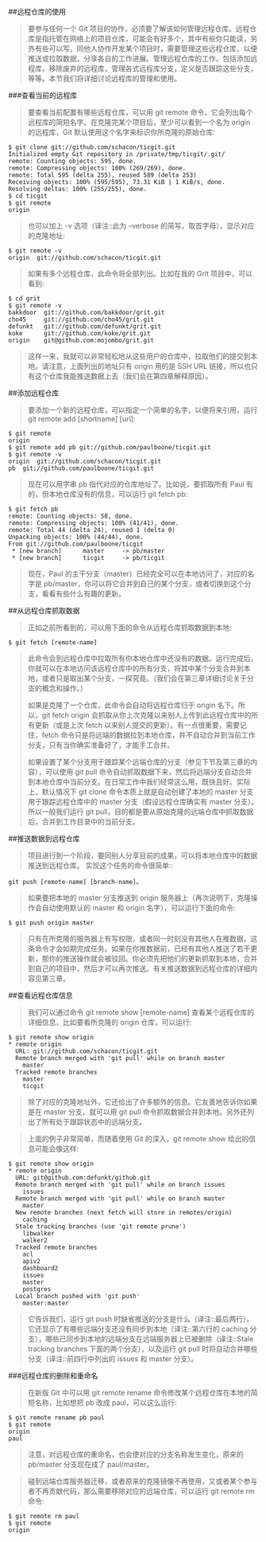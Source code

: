 ##远程仓库的使用
>要参与任何一个 Git 项目的协作，必须要了解该如何管理远程仓库。远程仓库是指托管在网络上的项目仓库，可能会有好多个，其中有些你只能读，另外有些可以写。同他人协作开发某个项目时，需要管理这些远程仓库，以便推送或拉取数据，分享各自的工作进展。管理远程仓库的工作，包括添加远程库，移除废弃的远程库，管理各式远程库分支，定义是否跟踪这些分支，等等。本节我们将详细讨论远程库的管理和使用。

###查看当前的远程库
>要查看当前配置有哪些远程仓库，可以用 git remote 命令，它会列出每个远程库的简短名字。在克隆完某个项目后，至少可以看到一个名为 origin 的远程库，Git 默认使用这个名字来标识你所克隆的原始仓库:

    $ git clone git://github.com/schacon/ticgit.git
    Initialized empty Git repository in /private/tmp/ticgit/.git/
    remote: Counting objects: 595, done.
    remote: Compressing objects: 100% (269/269), done.
    remote: Total 595 (delta 255), reused 589 (delta 253)
    Receiving objects: 100% (595/595), 73.31 KiB | 1 KiB/s, done.
    Resolving deltas: 100% (255/255), done.
    $ cd ticgit
    $ git remote
    origin
>也可以加上 -v 选项（译注::此为 –verbose 的简写，取首字母），显示对应的克隆地址:

    $ git remote -v
    origin  git://github.com/schacon/ticgit.git
>如果有多个远程仓库，此命令将全部列出。比如在我的 Grit 项目中，可以看到:

    $ cd grit
    $ git remote -v
    bakkdoor  git://github.com/bakkdoor/grit.git
    cho45     git://github.com/cho45/grit.git
    defunkt   git://github.com/defunkt/grit.git
    koke      git://github.com/koke/grit.git
    origin    git@github.com:mojombo/grit.git
>这样一来，我就可以非常轻松地从这些用户的仓库中，拉取他们的提交到本地。请注意，上面列出的地址只有 origin 用的是 SSH URL 链接，所以也只有这个仓库我能推送数据上去（我们会在第四章解释原因）。

##添加远程仓库
>要添加一个新的远程仓库，可以指定一个简单的名字，以便将来引用，运行 git remote add [shortname] [url]:

    $ git remote
    origin
    $ git remote add pb git://github.com/paulboone/ticgit.git
    $ git remote -v
    origin  git://github.com/schacon/ticgit.git
    pb  git://github.com/paulboone/ticgit.git
>现在可以用字串 pb 指代对应的仓库地址了。比如说，要抓取所有 Paul 有的，但本地仓库没有的信息，可以运行 git fetch pb:

    $ git fetch pb
    remote: Counting objects: 58, done.
    remote: Compressing objects: 100% (41/41), done.
    remote: Total 44 (delta 24), reused 1 (delta 0)
    Unpacking objects: 100% (44/44), done.
    From git://github.com/paulboone/ticgit
     * [new branch]      master     -> pb/master
     * [new branch]      ticgit     -> pb/ticgit
>现在，Paul 的主干分支（master）已经完全可以在本地访问了，对应的名字是 pb/master，你可以将它合并到自己的某个分支，或者切换到这个分支，看看有些什么有趣的更新。

##从远程仓库抓取数据
>正如之前所看到的，可以用下面的命令从远程仓库抓取数据到本地:

    $ git fetch [remote-name]
>此命令会到远程仓库中拉取所有你本地仓库中还没有的数据。运行完成后，你就可以在本地访问该远程仓库中的所有分支，将其中某个分支合并到本地，或者只是取出某个分支，一探究竟。（我们会在第三章详细讨论关于分支的概念和操作。）
>
>如果是克隆了一个仓库，此命令会自动将远程仓库归于 origin 名下。所以，git fetch origin 会抓取从你上次克隆以来别人上传到此远程仓库中的所有更新（或是上次 fetch 以来别人提交的更新）。有一点很重要，需要记住，fetch 命令只是将远端的数据拉到本地仓库，并不自动合并到当前工作分支，只有当你确实准备好了，才能手工合并。
>
>如果设置了某个分支用于跟踪某个远端仓库的分支（参见下节及第三章的内容），可以使用 git pull 命令自动抓取数据下来，然后将远端分支自动合并到本地仓库中当前分支。在日常工作中我们经常这么用，既快且好。实际上，默认情况下 git clone 命令本质上就是自动创建了本地的 master 分支用于跟踪远程仓库中的 master 分支（假设远程仓库确实有 master 分支）。所以一般我们运行 git pull，目的都是要从原始克隆的远端仓库中抓取数据后，合并到工作目录中的当前分支。
>
##推送数据到远程仓库
>项目进行到一个阶段，要同别人分享目前的成果，可以将本地仓库中的数据推送到远程仓库。
>实现这个任务的命令很简单:: 
    
    git push [remote-name] [branch-name]。
>如果要把本地的 master 分支推送到 origin 服务器上（再次说明下，克隆操作会自动使用默认的 master 和 origin 名字），可以运行下面的命令:

    $ git push origin master
>只有在所克隆的服务器上有写权限，或者同一时刻没有其他人在推数据，这条命令才会如期完成任务。如果在你推数据前，已经有其他人推送了若干更新，那你的推送操作就会被驳回。你必须先把他们的更新抓取到本地，合并到自己的项目中，然后才可以再次推送。有关推送数据到远程仓库的详细内容见第三章。

##查看远程仓库信息
>我们可以通过命令 git remote show [remote-name] 查看某个远程仓库的详细信息，比如要看所克隆的 origin 仓库，可以运行:

    $ git remote show origin
    * remote origin
      URL: git://github.com/schacon/ticgit.git
      Remote branch merged with 'git pull' while on branch master
        master
      Tracked remote branches
        master
        ticgit
>除了对应的克隆地址外，它还给出了许多额外的信息。它友善地告诉你如果是在 master 分支，就可以用 git pull 命令抓取数据合并到本地。另外还列出了所有处于跟踪状态中的远端分支。

>上面的例子非常简单，而随着使用 Git 的深入，git remote show 给出的信息可能会像这样:

    $ git remote show origin
    * remote origin
      URL: git@github.com:defunkt/github.git
      Remote branch merged with 'git pull' while on branch issues
        issues
      Remote branch merged with 'git pull' while on branch master
        master
      New remote branches (next fetch will store in remotes/origin)
        caching
      Stale tracking branches (use 'git remote prune')
        libwalker
        walker2
      Tracked remote branches
        acl
        apiv2
        dashboard2
        issues
        master
        postgres
      Local branch pushed with 'git push'
        master:master
>它告诉我们，运行 git push 时缺省推送的分支是什么（译注::最后两行）。它还显示了有哪些远端分支还没有同步到本地（译注::第六行的 caching 分支），哪些已同步到本地的远端分支在远端服务器上已被删除（译注::Stale tracking branches 下面的两个分支），以及运行 git pull 时将自动合并哪些分支（译注::前四行中列出的 issues 和 master 分支）。

###远程仓库的删除和重命名
>在新版 Git 中可以用 git remote rename 命令修改某个远程仓库在本地的简短名称，比如想把 pb 改成 paul，可以这么运行:

    $ git remote rename pb paul
    $ git remote
    origin
    paul
>注意，对远程仓库的重命名，也会使对应的分支名称发生变化，原来的 pb/master 分支现在成了 paul/master。

>碰到远端仓库服务器迁移，或者原来的克隆镜像不再使用，又或者某个参与者不再贡献代码，那么需要移除对应的远端仓库，可以运行 git remote rm 命令:

    $ git remote rm paul
    $ git remote
    origin
